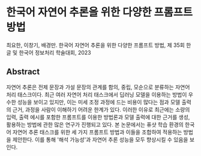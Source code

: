 # 한국어 자연어 추론을 위한 다양한 프롬프트 방법

최요한, 이창기, 배경만. 한국어 자연어 추론을 위한 다양한 프롬프트 방법, 제 35회 한글 및 한국어 정보처리 학술대회, 2023

## Abstract

자연어 추론은 전제 문장과 가설 문장의 관계를 함의, 중립, 모순으로 분류하는 자연어 처리 태스크이다. 최근 여러 자연어 처리 태스크에서 딥러닝 모델을 이용하는 방법이 우수한 성능을 보이고 있지만, 이는 미세 조정 과정에 드는 비용이 많다는 점과 모델 출력의 근거, 과정을 사람이 이해하기 어려운 한계가 있다. 이러한 이유로 최근에는 소량의 입력, 출력 에시를 포함한 프롬프트를 이용한 방법론과 모델 출력에 대한 근거를 생성, 활용하는 방법에 관한 많은 연구가 진행되고 있다. 본 논문에서는 퓨샷 학습 환경의 한국어 자연어 추론 태스크를 위한 세 가지 프롬프트 방법과 이들을 조합하여 적용하는 방법을 제안한다. 이를 통해 '해석 가능성'과 자연어 추론 성능을 모두 향상시킬 수 있음을 보인다.